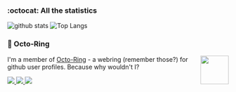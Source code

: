 ### :octocat: All the statistics

 ![github stats](https://github-readme-stats.vercel.app/api?username=blaze-github&show_icons=true&hide_title=true)
 ![Top Langs](https://github-readme-stats.vercel.app/api/top-langs/?username=blaze-github)


### :octopus: Octo-Ring

<img width="64" height="65" src="https://octo-ring.com/static/img/octo.png" align="right" alt="">

I'm a member of [Octo-Ring](https://octo-ring.com/) - a webring (remember those?) for github user profiles. Because why wouldn't I? 

<a href="https://octo-ring.com/p/splitbrain/prev">
<img src='https://raster.shields.io/badge/%20-Previous%20profile-blue.svg?style=for-the-badge'>
 </a><a href="https://octo-ring.com/p/splitbrain/random">
<img src='https://raster.shields.io/badge/%20-Random%20profile-blue.svg?style=for-the-badge'>
 </a><a href="https://octo-ring.com/p/splitbrain/next">
<img src='https://raster.shields.io/badge/%20-Next%20profile-blue.svg?style=for-the-badge'>
 </a>
